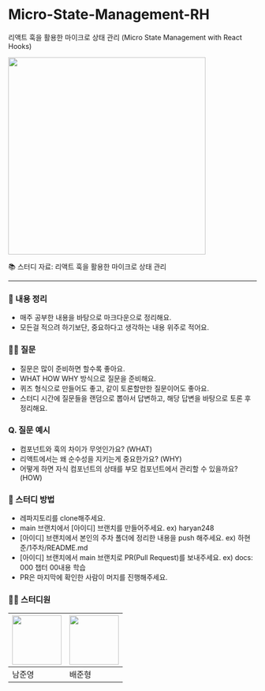 # Micro-State-Management-RH
리액트 훅을 활용한 마이크로 상태 관리 (Micro State Management with React Hooks) 

<img src='https://github.com/MD-Book-Study/Micro-State-Management-RH/assets/36908476/7badb053-6a56-4e5d-85c5-8e139b47bf42' width='400' />

📚 스터디 자료: 리액트 훅을 활용한 마이크로 상태 관리 

--- 
### 📝 내용 정리
- 매주 공부한 내용을 바탕으로 마크다운으로 정리해요.
- 모든걸 적으려 하기보단, 중요하다고 생각하는 내용 위주로 적어요.

### 🙋‍♂️ 질문
- 질문은 많이 준비하면 할수록 좋아요.
- WHAT HOW WHY 방식으로 질문을 준비해요.
- 퀴즈 형식으로 만들어도 좋고, 같이 토론할만한 질문이어도 좋아요.
- 스터디 시간에 질문들을 랜덤으로 뽑아서 답변하고, 해당 답변을 바탕으로 토론 후 정리해요.

### Q. 질문 예시
- 컴포넌트와 훅의 차이가 무엇인가요? (WHAT)
- 리액트에서는 왜 순수성을 지키는게 중요한가요? (WHY)
- 어떻게 하면 자식 컴포넌트의 상태를 부모 컴포넌트에서 관리할 수 있을까요? (HOW)


### 📌 스터디 방법
- 레파지토리를 clone해주세요.
- main 브랜치에서 [아이디] 브랜치를 만들어주세요. ex) haryan248
- [아이디] 브랜치에서 본인의 주차 폴더에 정리한 내용을 push 해주세요. ex) 하현준/1주차/README.md
- [아이디] 브랜치에서 main 브랜치로 PR(Pull Request)를 보내주세요. ex) docs: 000 챕터 00내용 학습
- PR은 마지막에 확인한 사람이 머지를 진행해주세요.

### 🏃‍♂️ 스터디원

<img src='https://github.com/MD-Book-Study/Micro-State-Management-RH/assets/36908476/caf1d1a4-a762-4a3a-b6c0-9a2dc88fbd65' width='100' /> |  <img src='https://github.com/MD-Book-Study/Micro-State-Management-RH/assets/36908476/7731f75c-7a94-444c-b5d2-e51f4c425618' width='100' />
--- | ---
남준영 | 배준형 
